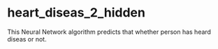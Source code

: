 # heart_diseas_2_hidden
This Neural Network algorithm predicts that whether person has heard diseas or not.
